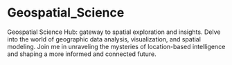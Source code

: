 # Geospatial_Science
Geospatial Science Hub: gateway to spatial exploration and insights. Delve into the world of geographic data analysis, visualization, and spatial modeling. Join me in unraveling the mysteries of location-based intelligence and shaping a more informed and connected future.
